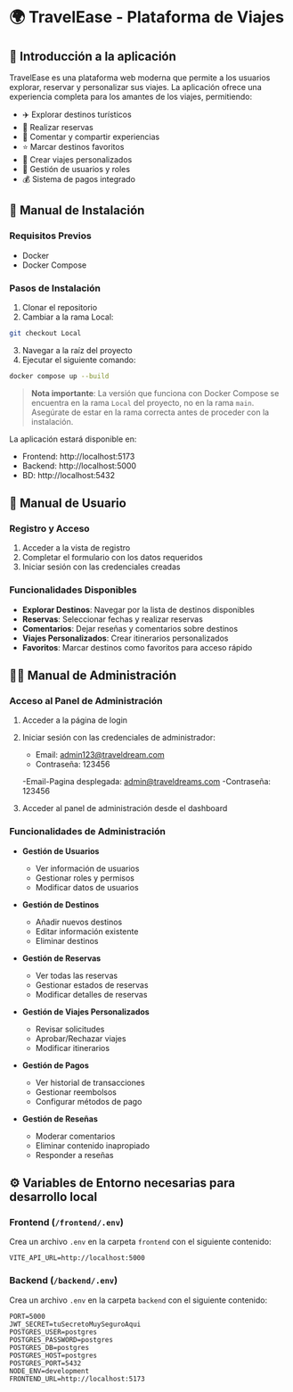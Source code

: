 # 🌍 TravelEase - Plataforma de Viajes

## 📖 Introducción a la aplicación

TravelEase es una plataforma web moderna que permite a los usuarios explorar, reservar y personalizar sus viajes. La aplicación ofrece una experiencia completa para los amantes de los viajes, permitiendo:

- ✈️ Explorar destinos turísticos
- 🏨 Realizar reservas
- 💬 Comentar y compartir experiencias
- ⭐ Marcar destinos favoritos
- 🎯 Crear viajes personalizados
- 👥 Gestión de usuarios y roles
- 💰 Sistema de pagos integrado

## 🚀 Manual de Instalación

### Requisitos Previos
- Docker
- Docker Compose

### Pasos de Instalación
1. Clonar el repositorio
2. Cambiar a la rama Local:
```bash
git checkout Local
```
3. Navegar a la raíz del proyecto
4. Ejecutar el siguiente comando:
```bash
docker compose up --build
```

> **Nota importante**: La versión que funciona con Docker Compose se encuentra en la rama `Local` del proyecto, no en la rama `main`. Asegúrate de estar en la rama correcta antes de proceder con la instalación.

La aplicación estará disponible en:
- Frontend: http://localhost:5173
- Backend: http://localhost:5000
- BD: http://localhost:5432

## 👤 Manual de Usuario

### Registro y Acceso
1. Acceder a la vista de registro
2. Completar el formulario con los datos requeridos
3. Iniciar sesión con las credenciales creadas

### Funcionalidades Disponibles
- **Explorar Destinos**: Navegar por la lista de destinos disponibles
- **Reservas**: Seleccionar fechas y realizar reservas
- **Comentarios**: Dejar reseñas y comentarios sobre destinos
- **Viajes Personalizados**: Crear itinerarios personalizados
- **Favoritos**: Marcar destinos como favoritos para acceso rápido

## 👨‍💼 Manual de Administración

### Acceso al Panel de Administración
1. Acceder a la página de login
2. Iniciar sesión con las credenciales de administrador:
   - Email: admin123@traveldream.com
   - Contraseña: 123456

   -Email-Pagina desplegada: admin@traveldreams.com
   -Contraseña: 123456
3. Acceder al panel de administración desde el dashboard

### Funcionalidades de Administración
- **Gestión de Usuarios**
  - Ver información de usuarios
  - Gestionar roles y permisos
  - Modificar datos de usuarios

- **Gestión de Destinos**
  - Añadir nuevos destinos
  - Editar información existente
  - Eliminar destinos

- **Gestión de Reservas**
  - Ver todas las reservas
  - Gestionar estados de reservas
  - Modificar detalles de reservas

- **Gestión de Viajes Personalizados**
  - Revisar solicitudes
  - Aprobar/Rechazar viajes
  - Modificar itinerarios

- **Gestión de Pagos**
  - Ver historial de transacciones
  - Gestionar reembolsos
  - Configurar métodos de pago

- **Gestión de Reseñas**
  - Moderar comentarios
  - Eliminar contenido inapropiado
  - Responder a reseñas



## ⚙️ Variables de Entorno necesarias para desarrollo local

### Frontend (`/frontend/.env`)
Crea un archivo `.env` en la carpeta `frontend` con el siguiente contenido:

```
VITE_API_URL=http://localhost:5000
```

### Backend (`/backend/.env`)
Crea un archivo `.env` en la carpeta `backend` con el siguiente contenido:

```
PORT=5000
JWT_SECRET=tuSecretoMuySeguroAqui
POSTGRES_USER=postgres
POSTGRES_PASSWORD=postgres
POSTGRES_DB=postgres
POSTGRES_HOST=postgres
POSTGRES_PORT=5432
NODE_ENV=development
FRONTEND_URL=http://localhost:5173
```
